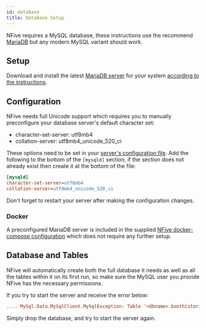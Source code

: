 ```yaml
---
id: database
title: Database Setup
---
```


NFive requires a MySQL database, these instructions use the recommend [MariaDB](https://mariadb.org/) but any modern MySQL variant should work.

## Setup

Download and install the latest [MariaDB server](https://downloads.mariadb.org/) for your system [according to the instructions](https://mariadb.com/kb/en/library/binary-packages/).

## Configuration

NFive needs full Unicode support which requires you to manually preconfigure your database server's default character set:
* character-set-server: utf8mb4
* collation-server: utf8mb4_unicode_520_ci

These options need to be set in your [server's configuration file](https://mariadb.com/kb/en/library/configuring-mariadb-with-option-files/#option-file-locations). Add the following to the bottom of the `[mysqld]` section, if the section does not already exist then create it at the bottom of the file:

```ini
[mysqld]
character-set-server=utf8mb4
collation-server=utf8mb4_unicode_520_ci
```

Don't forget to restart your server after making the configuration changes.

### Docker
A preconfigured MariaDB server is included in the supplied [NFive docker-compose configuration](https://github.com/NFive/NFive/blob/master/docker-compose.yml) which does not require any further setup.

## Database and Tables

NFive will automatically create both the full database it needs as well as all the tables within it on its first run, so make sure the MySQL user you provide NFive has the necessary permissions.

If you try to start the server and receive the error below:
```ini
.... MySql.Data.MySqlClient.MySqlException: Table '<dbname>.boothistories' doesn't exist
```
Simply drop the database, and try to start the server again.
